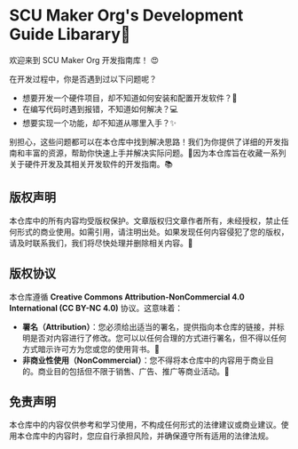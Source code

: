 # SCU Maker Org's Development Guide Libarary🌟

欢迎来到 SCU Maker Org 开发指南库！  😍<br>

在开发过程中，你是否遇到过以下问题呢？
<ul>
  <li>想要开发一个硬件项目，却不知道如何安装和配置开发软件？🔧 <br></li>
  <li>在编写代码时遇到报错，不知道如何解决？💻 <br></li>
  <li>想要实现一个功能，却不知道从哪里入手？✨ <br></li>
</ul>

别担心，这些问题都可以在本仓库中找到解决思路！我们为你提供了详细的开发指南和丰富的资源，帮助你快速上手并解决实际问题。🔗因为本仓库旨在收藏一系列关于硬件开发及其相关开发软件的开发指南。📚

## 版权声明
本仓库中的所有内容均受版权保护。文章版权归文章作者所有，未经授权，禁止任何形式的商业使用。如需引用，请注明出处。如果发现任何内容侵犯了您的版权，请及时联系我们，我们将尽快处理并删除相关内容。🙏

## 版权协议

本仓库遵循 **Creative Commons Attribution-NonCommercial 4.0 International (CC BY-NC 4.0)** 协议。这意味着：

- **署名（Attribution）**：您必须给出适当的署名，提供指向本仓库的链接，并标明是否对内容进行了修改。您可以以任何合理的方式进行署名，但不得以任何方式暗示许可方为您或您的使用背书。🔗
- **非商业性使用（NonCommercial）**：您不得将本仓库中的内容用于商业目的。商业目的包括但不限于销售、广告、推广等商业活动。🚫

## 免责声明

本仓库中的内容仅供参考和学习使用，不构成任何形式的法律建议或商业建议。使用本仓库中的内容时，您应自行承担风险，并确保遵守所有适用的法律法规。
